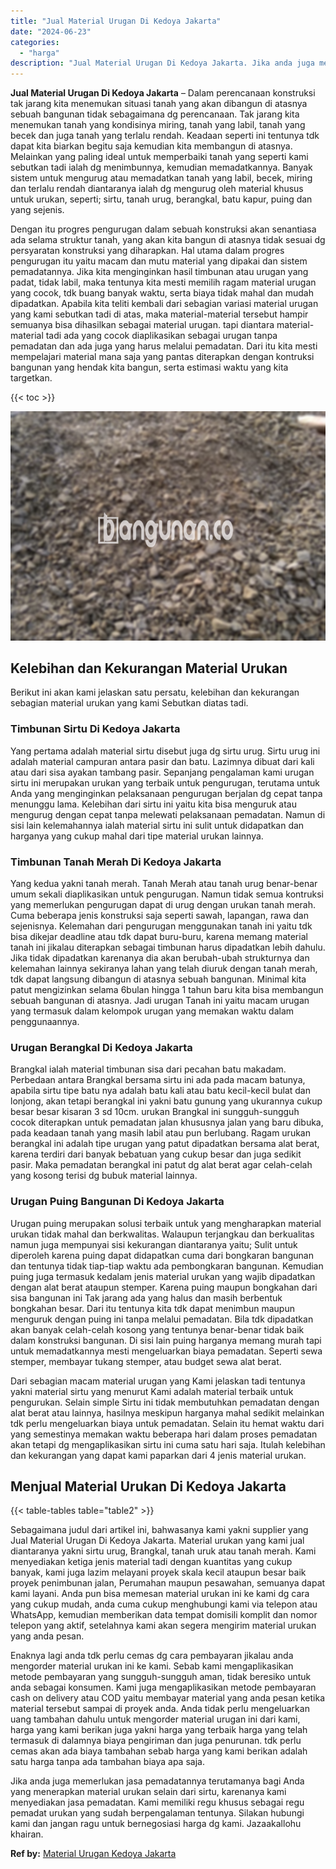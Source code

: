 ```yaml
---
title: "Jual Material Urugan Di Kedoya Jakarta"
date: "2024-06-23"
categories: 
  - "harga"
description: "Jual Material Urugan Di Kedoya Jakarta. Jika anda juga memerlukan jasa pemadatannya terutamanya bagi Anda yang menerapkan material urukan selain dari sirtu,..."
---
```


**Jual Material Urugan Di Kedoya Jakarta** – Dalam perencanaan konstruksi tak jarang kita menemukan situasi tanah yang akan dibangun di atasnya sebuah bangunan tidak sebagaimana dg perencanaan. Tak jarang kita menemukan tanah yang kondisinya miring, tanah yang labil, tanah yang becek dan juga tanah yang terlalu rendah. Keadaan seperti ini tentunya tdk dapat kita biarkan begitu saja kemudian kita membangun di atasnya. Melainkan yang paling ideal untuk memperbaiki tanah yang seperti kami sebutkan tadi ialah dg menimbunnya, kemudian memadatkannya. Banyak sistem untuk mengurug atau memadatkan tanah yang labil, becek, miring dan terlalu rendah diantaranya ialah dg mengurug oleh material khusus untuk urukan, seperti; sirtu, tanah urug, berangkal, batu kapur, puing dan yang sejenis.

Dengan itu progres pengurugan dalam sebuah konstruksi akan senantiasa ada selama struktur tanah, yang akan kita bangun di atasnya tidak sesuai dg persyaratan konstruksi yang diharapkan. Hal utama dalam progres pengurugan itu yaitu macam dan mutu material yang dipakai dan sistem pemadatannya. Jika kita menginginkan hasil timbunan atau urugan yang padat, tidak labil, maka tentunya kita mesti memilih ragam material urugan yang cocok, tdk buang banyak waktu, serta biaya tidak mahal dan mudah dipadatkan. Apabila kita teliti kembali dari sebagian variasi material urugan yang kami sebutkan tadi di atas, maka material-material tersebut hampir semuanya bisa dihasilkan sebagai material urugan. tapi diantara material-material tadi ada yang cocok diaplikasikan sebagai urugan tanpa pemadatan dan ada juga yang harus melalui pemadatan. Dari itu kita mesti mempelajari material mana saja yang pantas diterapkan dengan kontruksi bangunan yang hendak kita bangun, serta estimasi waktu yang kita targetkan.

{{< toc >}}

![Jual Material Urugan Di Kedoya Jakarta](/images/jual-urugan-24.png)

## Kelebihan dan Kekurangan Material Urukan

Berikut ini akan kami jelaskan satu persatu, kelebihan dan kekurangan sebagian material urukan yang kami Sebutkan diatas tadi.

### Timbunan Sirtu Di Kedoya Jakarta

Yang pertama adalah material sirtu disebut juga dg sirtu urug. Sirtu urug ini adalah material campuran antara pasir dan batu. Lazimnya dibuat dari kali atau dari sisa ayakan tambang pasir. Sepanjang pengalaman kami urugan sirtu ini merupakan urukan yang terbaik untuk pengurugan, terutama untuk Anda yang menginginkan pelaksanaan pengurugan berjalan dg cepat tanpa menunggu lama. Kelebihan dari sirtu ini yaitu kita bisa menguruk atau mengurug dengan cepat tanpa melewati pelaksanaan pemadatan. Namun di sisi lain kelemahannya ialah material sirtu ini sulit untuk didapatkan dan harganya yang cukup mahal dari tipe material urukan lainnya.

### Timbunan Tanah Merah Di Kedoya Jakarta

Yang kedua yakni tanah merah. Tanah Merah atau tanah urug benar-benar umum sekali diaplikasikan untuk pengurugan. Namun tidak semua kontruksi yang memerlukan pengurugan dapat di urug dengan urukan tanah merah. Cuma beberapa jenis konstruksi saja seperti sawah, lapangan, rawa dan sejenisnya. Kelemahan dari pengurugan menggunakan tanah ini yaitu tdk bisa dikejar deadline atau tdk dapat buru-buru, karena memang material tanah ini jikalau diterapkan sebagai timbunan harus dipadatkan lebih dahulu. Jika tidak dipadatkan karenanya dia akan berubah-ubah strukturnya dan kelemahan lainnya sekiranya lahan yang telah diuruk dengan tanah merah, tdk dapat langsung dibangun di atasnya sebuah bangunan. Minimal kita patut mengizinkan selama 6bulan hingga 1 tahun baru kita bisa membangun sebuah bangunan di atasnya. Jadi urugan Tanah ini yaitu macam urugan yang termasuk dalam kelompok urugan yang memakan waktu dalam penggunaannya.

### Urugan Berangkal Di Kedoya Jakarta

Brangkal ialah material timbunan sisa dari pecahan batu makadam. Perbedaan antara Brangkal bersama sirtu ini ada pada macam batunya, apabila sirtu tipe batu nya adalah batu kali atau batu kecil-kecil bulat dan lonjong, akan tetapi berangkal ini yakni batu gunung yang ukurannya cukup besar besar kisaran 3 sd 10cm. urukan Brangkal ini sungguh-sungguh cocok diterapkan untuk pemadatan jalan khususnya jalan yang baru dibuka, pada keadaan tanah yang masih labil atau pun berlubang. Ragam urukan berangkal ini adalah tipe urugan yang patut dipadatkan bersama alat berat, karena terdiri dari banyak bebatuan yang cukup besar dan juga sedikit pasir. Maka pemadatan berangkal ini patut dg alat berat agar celah-celah yang kosong terisi dg bubuk material lainnya.

### Urugan Puing Bangunan Di Kedoya Jakarta

Urugan puing merupakan solusi terbaik untuk yang mengharapkan material urukan tidak mahal dan berkwalitas. Walaupun terjangkau dan berkualitas namun juga mempunyai sisi kekurangan diantaranya yaitu; Sulit untuk diperoleh karena puing dapat didapatkan cuma dari bongkaran bangunan dan tentunya tidak tiap-tiap waktu ada pembongkaran bangunan. Kemudian puing juga termasuk kedalam jenis material urukan yang wajib dipadatkan dengan alat berat ataupun stemper. Karena puing maupun bongkahan dari sisa bangunan ini Tak jarang ada yang halus dan masih berbentuk bongkahan besar. Dari itu tentunya kita tdk dapat menimbun maupun menguruk dengan puing ini tanpa melalui pemadatan. Bila tdk dipadatkan akan banyak celah-celah kosong yang tentunya benar-benar tidak baik dalam konstruksi bangunan. Di sisi lain puing harganya memang murah tapi untuk memadatkannya mesti mengeluarkan biaya pemadatan. Seperti sewa stemper, membayar tukang stemper, atau budget sewa alat berat.

Dari sebagian macam material urugan yang Kami jelaskan tadi tentunya yakni material sirtu yang menurut Kami adalah material terbaik untuk pengurukan. Selain simple Sirtu ini tidak membutuhkan pemadatan dengan alat berat atau lainnya, hasilnya meskipun harganya mahal sedikit melainkan tdk perlu mengeluarkan biaya untuk pemadatan. Selain itu hemat waktu dari yang semestinya memakan waktu beberapa hari dalam proses pemadatan akan tetapi dg mengaplikasikan sirtu ini cuma satu hari saja. Itulah kelebihan dan kekurangan yang dapat kami paparkan dari 4 jenis material urukan.

## Menjual Material Urukan Di Kedoya Jakarta

{{< table-tables table="table2" >}}

Sebagaimana judul dari artikel ini, bahwasanya kami yakni supplier yang Jual Material Urugan Di Kedoya Jakarta. Material urukan yang kami jual diantaranya yakni sirtu urug, Brangkal, tanah uruk atau tanah merah. Kami menyediakan ketiga jenis material tadi dengan kuantitas yang cukup banyak, kami juga lazim melayani proyek skala kecil ataupun besar baik proyek penimbunan jalan, Perumahan maupun pesawahan, semuanya dapat kami layani. Anda pun bisa memesan material urukan ini ke kami dg cara yang cukup mudah, anda cuma cukup menghubungi kami via telepon atau WhatsApp, kemudian memberikan data tempat domisili komplit dan nomor telepon yang aktif, setelahnya kami akan segera mengirim material urukan yang anda pesan.

Enaknya lagi anda tdk perlu cemas dg cara pembayaran jikalau anda mengorder material urukan ini ke kami. Sebab kami mengaplikasikan metode pembayaran yang sungguh-sungguh aman, tidak beresiko untuk anda sebagai konsumen. Kami juga mengaplikasikan metode pembayaran cash on delivery atau COD yaitu membayar material yang anda pesan ketika material tersebut sampai di proyek anda. Anda tidak perlu mengeluarkan uang tambahan dahulu untuk mengorder material urugan ini dari kami, harga yang kami berikan juga yakni harga yang terbaik harga yang telah termasuk di dalamnya biaya pengiriman dan juga penurunan. tdk perlu cemas akan ada biaya tambahan sebab harga yang kami berikan adalah satu harga tanpa ada tambahan biaya apa saja.

Jika anda juga memerlukan jasa pemadatannya terutamanya bagi Anda yang menerapkan material urukan selain dari sirtu, karenanya kami menyediakan jasa pemadatan. Kami memiliki regu khusus sebagai regu pemadat urukan yang sudah berpengalaman tentunya. Silakan hubungi kami dan jangan ragu untuk bernegosiasi harga dg kami. Jazaakallohu khairan.

**Ref by:** [Material Urugan Kedoya Jakarta](https://id.wikipedia.org/wiki/Material)
